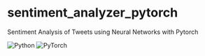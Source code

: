 # sentiment_analyzer_pytorch
Sentiment Analysis of Tweets using Neural Networks with Pytorch

<!--[![forthebadge made-with-python](http://ForTheBadge.com/images/badges/made-with-python.svg)](https://www.python.org/)-->
![Python](https://img.shields.io/badge/python-3670A0?style=for-the-badge&logo=python&logoColor=ffdd54)
![PyTorch](https://img.shields.io/badge/PyTorch-%23EE4C2C.svg?style=for-the-badge&logo=PyTorch&logoColor=white)

